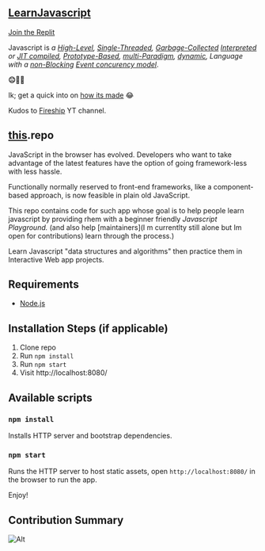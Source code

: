## [**LearnJavascript**](#LearnJavascript)

[Join the Replit](https://replit.com/join/ixcjadhjln-alainqtec)

Javascript is _a [High-Level](), [Single-Threaded](), [Garbage-Collected]() [Interpreted]() or [JIT compiled](), [Prototype-Based](), [multi-Paradigm](), [dynamic](), Language with a [non-Blocking]() [Event concurency model]()_.

**😐😬🤯**

Ik; get a quick into on [how its made](https://www.youtube.com/watch?v=FSs_JYwnAdI) 😂

Kudos to [Fireship](https://www.youtube.com/c/Fireship) YT channel.

## [this](#LearnJavascript).repo

JavaScript in the browser has evolved. Developers who want to take advantage of the latest features have the option of going framework-less with less hassle.

Functionally normally reserved to front-end frameworks, like a component-based approach, is now feasible in plain old JavaScript.

This repo contains code for such app whose goal is to help people learn javascript by providing rhem with a beginner friendly _Javascript Playground._ (and also help [maintainers](I m currentlty still alone but Im open for contributions) learn through the process.)

Learn Javascript "data structures and algorithms" then practice them in Interactive Web app projects.

## Requirements

-   [Node.js](http://nodejs.org/)

## Installation Steps (if applicable)

1. Clone repo
2. Run `npm install`
3. Run `npm start`
4. Visit http://localhost:8080/

## Available scripts

### `npm install`

Installs HTTP server and bootstrap dependencies.

### `npm start`

Runs the HTTP server to host static assets, open `http://localhost:8080/` in the browser to run the app.

Enjoy!

## Contribution Summary

![Alt](https://repobeats.axiom.co/api/embed/d192a1a9d4c416602898f7a613858acb869840e0.svg 'Repobeats analytics image')

